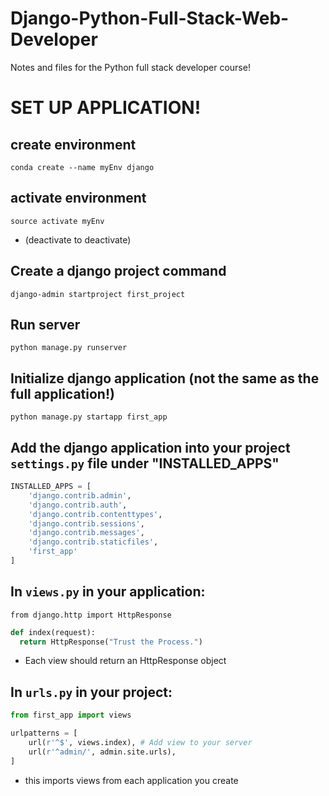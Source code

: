 # Django-Python-Full-Stack-Web-Developer
Notes and files for the Python full stack developer course!

# SET UP APPLICATION!

## create environment
`conda create --name myEnv django`

## activate environment
`source activate myEnv`
  * (deactivate to deactivate)

## Create a django project command
`django-admin startproject first_project`

## Run server
`python manage.py runserver`

## Initialize django application (not the same as the full application!)
`python manage.py startapp first_app`

## Add the django application into your project `settings.py` file under "INSTALLED_APPS"
```python
INSTALLED_APPS = [
    'django.contrib.admin',
    'django.contrib.auth',
    'django.contrib.contenttypes',
    'django.contrib.sessions',
    'django.contrib.messages',
    'django.contrib.staticfiles',
    'first_app'
]
```

## In `views.py` in your application:
`from django.http import HttpResponse`
```python
def index(request):
  return HttpResponse("Trust the Process.")
```

* Each view should return an HttpResponse object

## In `urls.py` in your project:
```python
from first_app import views

urlpatterns = [
    url(r'^$', views.index), # Add view to your server
    url(r'^admin/', admin.site.urls),
]
```
  * this imports views from each application you create

